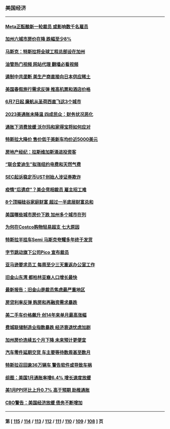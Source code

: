 ### 美国经济
---
#### [Meta正酝酿新一轮裁员 或影响数千名雇员](../../pages/ncid1078158/n13935946.md?02231245) 
#### [加州六城市房价在降 跌幅至少8%](../../pages/ncid1078158/n13935988.md?02231245) 
#### [马斯克：特斯拉将全球工程总部设在加州](../../pages/ncid1078158/n13935859.md?02231245) 
#### [油管热门视频 网站代理 翻墙必看视频](http://138.2.39.72:81/youtube.html?epic-marker?02231245)
#### [遏制中共垄断 美生产商直接向日本供应稀土](../../pages/ncid1078158/n13935770.md?02231245) 
#### [美国春假旅行需求反弹 推高机票和酒店价格](../../pages/ncid1078158/n13935075.md?02231245) 
#### [6月7日起 廉航从圣荷西直飞这3个城市](../../pages/ncid1078158/n13935197.md?02231245) 
#### [2023美通胀未降温 四成民众：财务状况恶化](../../pages/ncid1078158/n13935174.md?02231245) 
#### [通胀下消费放缓 沃尔玛和家得宝将如何应对](../../pages/ncid1078158/n13935011.md?02231245) 
#### [特斯拉大降价 售价低于美新车均价近5000美元](../../pages/ncid1078158/n13935002.md?02231245) 
#### [房地产经纪：拉斯维加斯涌进投资客](../../pages/ncid1078158/n13934665.md?02231245) 
#### [“联合爱迪生”拟涨纽约电费和天然气费](../../pages/ncid1078158/n13934535.md?02231245) 
#### [SEC起诉稳定币UST创始人涉证券欺诈](../../pages/ncid1078158/n13934537.md?02231245) 
#### [疫情“后遗症”？美企竞相裁员 雇主招工难](../../pages/ncid1078158/n13934405.md?02231245) 
#### [8个顶端硅谷家庭财富 超过一半底层财富总和](../../pages/ncid1078158/n13933828.md?02231245) 
#### [美国哪些城市房价下跌 加州多个城市在列](../../pages/ncid1078158/n13933691.md?02231245) 
#### [为何在Costco购物轻易超支 七大原因](../../pages/ncid1078158/n13931403.md?02231245) 
#### [特斯拉半挂车Semi 马斯克夸耀多年终于发货](../../pages/ncid1078158/n13933015.md?02231245) 
#### [字节跳动旗下公司Pico 宣布裁员](../../pages/ncid1078158/n13932613.md?02231245) 
#### [亚马逊要求员工 每周至少三天重返办公室工作](../../pages/ncid1078158/n13932609.md?02231245) 
#### [旧金山东湾 都柏林亚裔人口增长最快](../../pages/ncid1078158/n13932539.md?02231245) 
#### [最新报告：旧金山是裁员焦虑最严重地区](../../pages/ncid1078158/n13932493.md?02231245) 
#### [房贷利率反弹 购房和再融资需求暴跌](../../pages/ncid1078158/n13932465.md?02231245) 
#### [美二手车价格飙升 创14年来单月最高涨幅](../../pages/ncid1078158/n13932383.md?02231245) 
#### [费城联储制造业指数暴跌 经济衰退忧虑加剧](../../pages/ncid1078158/n13931862.md?02231245) 
#### [加州房价连续五个月下降 未来预计更便宜](../../pages/ncid1078158/n13931709.md?02231245) 
#### [汽车零件延期交货 车主要等待数周甚至数月](../../pages/ncid1078158/n13931609.md?02231245) 
#### [特斯拉召回逾36万辆车 警告软件或导致车祸](../../pages/ncid1078158/n13931417.md?02231245) 
#### [组图：美国1月通胀率增6.4% 增长速度放缓](../../pages/ncid1078158/n13931291.md?02231245) 
#### [美1月PPI环比上升0.7% 高于预期 助推通胀](../../pages/ncid1078158/n13931369.md?02231245) 
#### [CBO警告：美国经济放缓 债务不断增加](../../pages/ncid1078158/n13930813.md?02231245) 

---
#### 第 [ [115](./115.md?02231245) / [114](./114.md?02231245) / [113](./113.md?02231245) / [112](./112.md?02231245) / [111](./111.md?02231245) / [110](./110.md?02231245) / [109](./109.md?02231245) / [108](./108.md?02231245) ] 页
